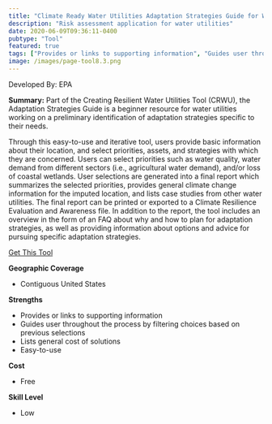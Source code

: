 ```yaml
---
title: "Climate Ready Water Utilities Adaptation Strategies Guide for Water Utilities"
description: "Risk assessment application for water utilities"
date: 2020-06-09T09:36:11-0400
pubtype: "Tool"
featured: true
tags: ["Provides or links to supporting information", "Guides user throughout the process by filtering choices based on previous selections", "Lists general cost of solutions", "Easy-to-use"]
image: /images/page-tool8.3.png
---
```

Developed By: EPA

**Summary:** Part of the Creating Resilient Water Utilities Tool (CRWU), the Adaptation Strategies Guide is a beginner resource for water utilities working on a preliminary identification of adaptation strategies specific to their needs. 

Through this easy-to-use and iterative tool, users provide basic information about their location, and select priorities, assets, and strategies with which they are concerned. Users can select priorities such as water quality, water demand from different sectors (i.e., agricultural water demand), and/or loss of coastal wetlands. User selections are generated into a final report which summarizes the selected priorities, provides general climate change information for the imputed location, and lists case studies from other water utilities. The final report can be printed or exported to a Climate Resilience Evaluation and Awareness file. In addition to the report, the tool includes an overview in the form of an FAQ about why and how to plan for adaptation strategies, as well as providing information about options and advice for pursuing specific adaptation strategies.

<a href="https://www.epa.gov/crwu/resilient-strategies-guide-water-utilities#/" target="_blank">Get This Tool</a>

__**Geographic Coverage**__
- Contiguous United States

__**Strengths**__
-  Provides or links to supporting information
-  Guides user throughout the process by filtering choices based on previous selections
-  Lists general cost of solutions
-  Easy-to-use

__**Cost**__
- Free

__**Skill Level**__
- Low
